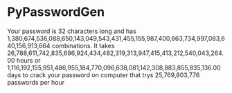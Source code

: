 # PyPasswordGen

Your password is 32 characters long and has
1,380,674,536,088,650,143,049,543,431,455,155,987,400,663,734,997,083,640,156,913,664 combinations.
It takes 26,788,611,742,835,686,924,434,482,319,313,947,415,413,212,540,043,264.00 hours
or 1,116,192,155,951,486,955,184,770,096,638,081,142,308,883,855,835,136.00 days to crack your password on computer that trys 25,769,803,776 passwords per hour
